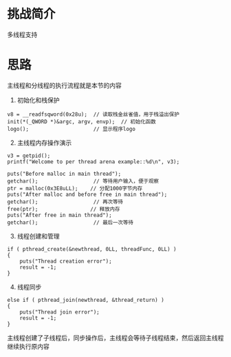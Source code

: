 # 挑战简介
多线程支持

# 思路
主线程和分线程的执行流程就是本节的内容  
1. 初始化和栈保护
```
v8 = __readfsqword(0x28u);  // 读取栈金丝雀值，用于栈溢出保护
init(*(_QWORD *)&argc, argv, envp);  // 初始化函数
logo();                     // 显示程序logo
```
2. 主线程内存操作演示
```
v3 = getpid();
printf("Welcome to per thread arena example::%d\n", v3);

puts("Before malloc in main thread");
getchar();                  // 等待用户输入，便于观察
ptr = malloc(0x3E8uLL);    // 分配1000字节内存
puts("After malloc and before free in main thread");
getchar();                  // 再次等待
free(ptr);                 // 释放内存
puts("After free in main thread");
getchar();                  // 最后一次等待
```
3. 线程创建和管理
```
if ( pthread_create(&newthread, 0LL, threadFunc, 0LL) )
{
    puts("Thread creation error");
    result = -1;
}
```
4. 线程同步
```
else if ( pthread_join(newthread, &thread_return) )
{
    puts("Thread join error");
    result = -1;
}
```

主线程创建了子线程后，同步操作后，主线程会等待子线程结束，然后返回主线程继续执行原内容  
